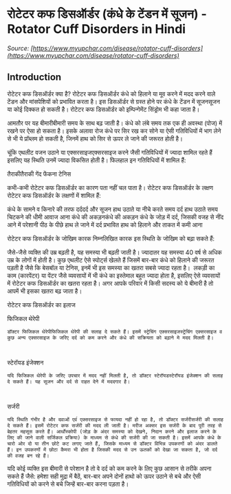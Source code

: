 # रोटेटर कफ डिसऑर्डर (कंधे के टेंडन में सूजन) - Rotator Cuff Disorders in Hindi
_Source: [https://www.myupchar.com/disease/rotator-cuff-disorders](https://www.myupchar.com/disease/rotator-cuff-disorders)_

## Introduction
रोटेटर कफ डिसऑर्डर क्या है?
रोटेटर कफ डिसऑर्डर कंधे को हिलाने या मूव करने में मदद करने वाले टेंडन और मांसपेशियों को प्रभावित करता है। इस डिसऑर्डर से ग्रस्त होने पर कंधे के टेंडन में सूजनसूजन या कोई दिक्कत हो सकती है। रोटेटर कफ डिसऑर्डर को इम्पिन्गेमेंट सिंड्रोम भी कहा जाता है।
आमतौर पर यह बीमारीबीमारी समय के साथ बढ़ जाती है। कंधे को लंबे समय तक एक ही अवस्था (पोज) में रखने पर ऐसा हो सकता है। इसके अलावा रोज कंधे पर सिर रख कर सोने या ऐसी गतिविधियों में भाग लेने से भी ये प्रॉब्लम हो सकती है, जिनमें हाथ को सिर से ऊपर ले जाने की जरूरत होती है।  
चूंकि एथलीट वजन उठाने या एक्सरसाइजएक्सरसाइज करने जैसी गतिविधियों में ज्यादा शामिल रहते हैं इसलिए यह स्थिति उनमें ज्यादा विकसित होती है। फिलहाल इन गतिविधियों में शामिल हैं:

तैराकीतैराकी
गेंद फेंकना
टेनिस 

कभी-कभी रोटेटर कफ डिसऑर्डर का कारण पता नहीं चल पाता है।
रोटेटर कफ डिसऑर्डर के लक्षण 
रोटेटर कफ डिसऑर्डर के लक्षणों में शामिल हैं:

कंधे के सामने व किनारे की तरफ दर्ददर्द और सूजन
हाथ उठाते या नीचे करते समय दर्द
हाथ उठाते समय चिटकने की धीमी आवाज आना
कंधे की अकड़नकंधे की अकड़न
कंधे के जोड़ में दर्द, जिसकी वजह से नींद आने में परेशानी
पीठ के पीछे हाथ ले जाने में दर्द
प्रभावित हाथ को हिलाने और ताकत में कमी आना

रोटेटर कफ डिसऑर्डर के जोखिम कारक
निम्नलिखित कारक इस स्थिति के जोखिम को बढ़ा सकते हैं:

जैसे-जैसे व्यक्ति की उम्र बढ़ती है, यह समस्या भी बढ़ती जाती है। ज्यादातर यह समस्या 40 वर्ष से अधिक उम्र के लोगों में होती है।
कुछ एथलीट ऐसे स्पोर्ट्स खेलते हैं जिसमें बार-बार कंधे को हिलाने की जरूरत पड़ती है जैसे कि बेसबॉल या टेनिस, इनमें भी इस समस्या का खतरा सबसे ज्यादा रहता है। 
लकड़ी का काम (कारपेंटर) या पेंटर जैसे व्यवसायों में भी कंधे का इस्तेमाल बहुत ज्यादा होता है, इसलिए ऐसे व्यवसायों में रोटेटर कफ डिसऑर्डर का खतरा रहता है।
अगर आपके परिवार में किसी सदस्‍य को ये बीमारी है तो आपमें भी इसका खतरा बढ़ जाता है।

रोटेटर कफ डिसऑर्डर का इलाज

फिजिकल थेरेपी
	डॉक्टर फिजिकल थेरेपीफिजिकल थेरेपी की सलाह दे सकते हैं। इसमें स्ट्रेचिंग एक्सरसाइजस्ट्रेचिंग एक्सरसाइज व कुछ अन्य एक्सरसाइज के जरिए दर्द को कम करने और कंधे की सक्रियता को बढ़ाने मे मदद मिलती है।
	 
स्टेरॉयड इंजेक्शन
	यदि फिजिकल थेरेपी के जरिए उपचार में मदद नहीं मिलती है, तो डॉक्टर स्टेरॉयडस्टेरॉयड इंजेक्शन की सलाह दे सकते हैं। यह सूजन और दर्द से राहत देने में मददगार है।
	 
सर्जरी
	यदि स्थिति गंभीर है और दवाओं एवंं एक्‍‍‍‍‍‍‍‍सरसाइज से फायदा नहीं हो रहा है, तो डॉक्टर सर्जरीसर्जरी की सलाह दे सकते हैं। इसमें रोटेटर कफ सर्जरी की मदद ली जाती है। मरीज अक्सर इस सर्जरी के बाद पूरी तरह से बेहतर महसूस करते हैं। आर्थोस्कोपी (जोड़ के अंदर समस्या को देखने, निदान करने और इलाज करने के लिए की जाने वाली सर्जिकल प्रक्रिया) के माध्यम से कंधे की सर्जरी की जा सकती है। इसमें आपके कंधे के चारो ओर दो या तीन छोटे कट लगाए जाते हैं, जिसके माध्यम से डॉक्टर विभिन्न उपकरणों को अंदर डालते हैं। इन उपकरणों में छोटा कैमरा भी होता है जिसकी मदद से उन ऊतकों को देखा जा सकता है, जो दर्द की वजह बन रहे हैं।

यदि कोई व्यक्ति इस बीमारी से परेशान है तो वे दर्द को कम करने के लिए कुछ आसान से तरीके अपना सकते हैं जैसे: हमेशा सही मुद्रा में बैठें, बार-बार अपने दोनों हाथो को ऊपर उठाने से बचे और ऐसी गतिविधियों को करने से बचे जिन्हें बार-बार करना पड़ता है।

